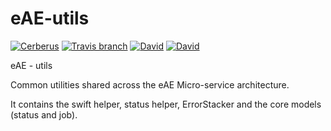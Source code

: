 # eAE-utils
[![Cerberus](https://img.shields.io/badge/made-with_Cerberus-2C3539.svg?style=flat-square)](https://eae.dsi.ic.ac.uk)
[![Travis branch](https://img.shields.io/travis/dsi-icl/eae-utils/master.svg?style=flat-square)](https://travis-ci.org/dsi-icl/eae-utils) 
[![David](https://img.shields.io/david/dsi-icl/eae-utils.svg?style=flat-square)](https://david-dm.org/dsi-icl/eae-utils) 
[![David](https://img.shields.io/david/dev/dsi-icl/eae-utils.svg?style=flat-square)](https://david-dm.org/dsi-icl/eae-utils?type=dev) 

eAE - utils 

Common utilities shared across the eAE Micro-service architecture.

It contains the swift helper, status helper, ErrorStacker and the core models (status and job).

